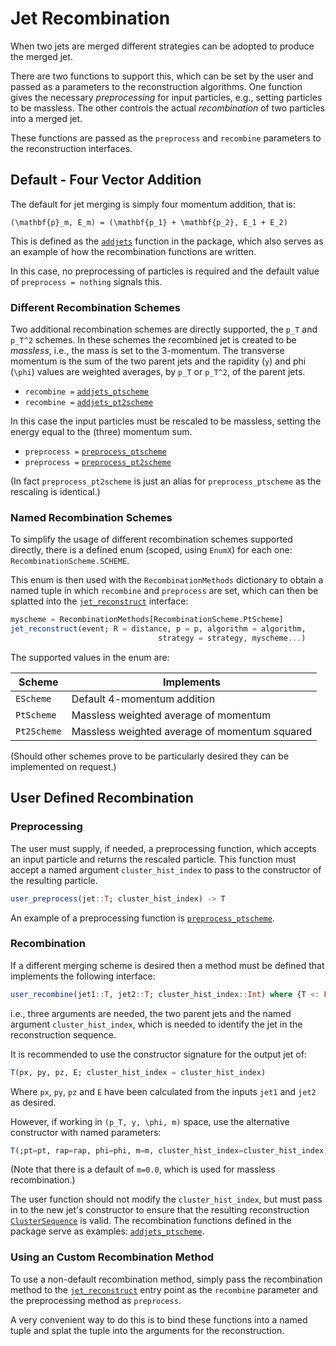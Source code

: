 # Jet Recombination

When two jets are merged different strategies can be adopted to produce the merged jet.

There are two functions to support this, which can be set by the user and passed
as a parameters to the reconstruction algorithms. One function gives the
necessary *preprocessing* for input particles, e.g., setting particles to be
massless. The other controls the actual *recombination* of two particles into a
merged jet.

These functions are passed as the `preprocess` and `recombine` parameters to the
reconstruction interfaces.

## Default - Four Vector Addition

The default for jet merging is simply four momentum addition, that is:

``
(\mathbf{p}_m, E_m) = (\mathbf{p_1} + \mathbf{p_2}, E_1 + E_2)
``

This is defined as the [`addjets`](@ref) function in the package, which also
serves as an example of how the recombination functions are written.

In this case, no preprocessing of particles is required and the default value of
`preprocess = nothing` signals this.

### Different Recombination Schemes

Two additional recombination schemes are directly supported, the ``p_T`` and
``p_T^2`` schemes. In these schemes the recombined jet is created to be
*massless*, i.e., the mass is set to the 3-momentum. The transverse momentum is
the sum of the two parent jets and the rapidity (``y``) and phi (``\phi``)
values are weighted averages, by ``p_T`` or ``p_T^2``, of the parent jets.

- `recombine =` [`addjets_ptscheme`](@ref)
- `recombine =` [`addjets_pt2scheme`](@ref)

In this case the input particles must be rescaled to be massless, setting the
energy equal to the (three) momentum sum.

- `preprocess =` [`preprocess_ptscheme`](@ref)
- `preprocess =` [`preprocess_pt2scheme`](@ref)

(In fact `preprocess_pt2scheme` is just an alias for `preprocess_ptscheme` as
the rescaling is identical.)

### Named Recombination Schemes

To simplify the usage of different recombination schemes supported directly,
there is a defined enum (scoped, using `EnumX`) for each one:
`RecombinationScheme.SCHEME`.

This enum is then used with the `RecombinationMethods` dictionary to
obtain a named tuple in which `recombine` and `preprocess` are set, which can
then be splatted into the [`jet_reconstruct`](@ref) interface:

```julia
myscheme = RecombinationMethods[RecombinationScheme.PtScheme]
jet_reconstruct(event; R = distance, p = p, algorithm = algorithm,
                                 strategy = strategy, myscheme...)
```

The supported values in the enum are:

| Scheme | Implements |
|---|---|
| `EScheme` | Default 4-momentum addition |
| `PtScheme` | Massless weighted average of momentum |
| `Pt2Scheme` | Massless weighted average of momentum squared |

(Should other schemes prove to be particularly desired they can be implemented
on request.)

## User Defined Recombination

### Preprocessing

The user must supply, if needed, a preprocessing function, which accepts an
input particle and returns the rescaled particle. This function must accept a
named argument `cluster_hist_index` to pass to the constructor of the resulting
particle.

```julia
user_preprocess(jet::T; cluster_hist_index) -> T
```

An example of a preprocessing function is [`preprocess_ptscheme`](@ref).

### Recombination

If a different merging scheme is desired then a method must be defined
that implements the following interface:

```julia
user_recombine(jet1::T, jet2::T; cluster_hist_index::Int) where {T <: FourMomentum} -> T
```

i.e., three arguments are needed, the two parent jets and the named argument
`cluster_hist_index`, which is needed to identify the jet in the reconstruction
sequence.

It is recommended to use the constructor signature for the output jet of:

```julia
T(px, py, pz, E; cluster_hist_index = cluster_hist_index)
```

Where `px`, `py`, `pz` and `E` have been calculated from the inputs `jet1` and
`jet2` as desired.

However, if working in ``(p_T, y, \phi, m)`` space, use the alternative constructor
with named parameters:

```julia
T(;pt=pt, rap=rap, phi=phi, m=m, cluster_hist_index=cluster_hist_index)
```

(Note that there is a default of `m=0.0`, which is used for massless
recombination.)

The user function should not modify the `cluster_hist_index`, but must pass in
to the new jet's constructor to ensure that the resulting reconstruction
[`ClusterSequence`](@ref) is valid. The recombination functions defined in the
package serve as examples: [`addjets_ptscheme`](@ref).

### Using an Custom Recombination Method

To use a non-default recombination method, simply pass the recombination method
to the [`jet_reconstruct`](@ref) entry point as the `recombine` parameter and
the preprocessing method as `preprocess`.

A very convenient way to do this is to bind these functions into a named tuple
and splat the tuple into the arguments for the reconstruction.
